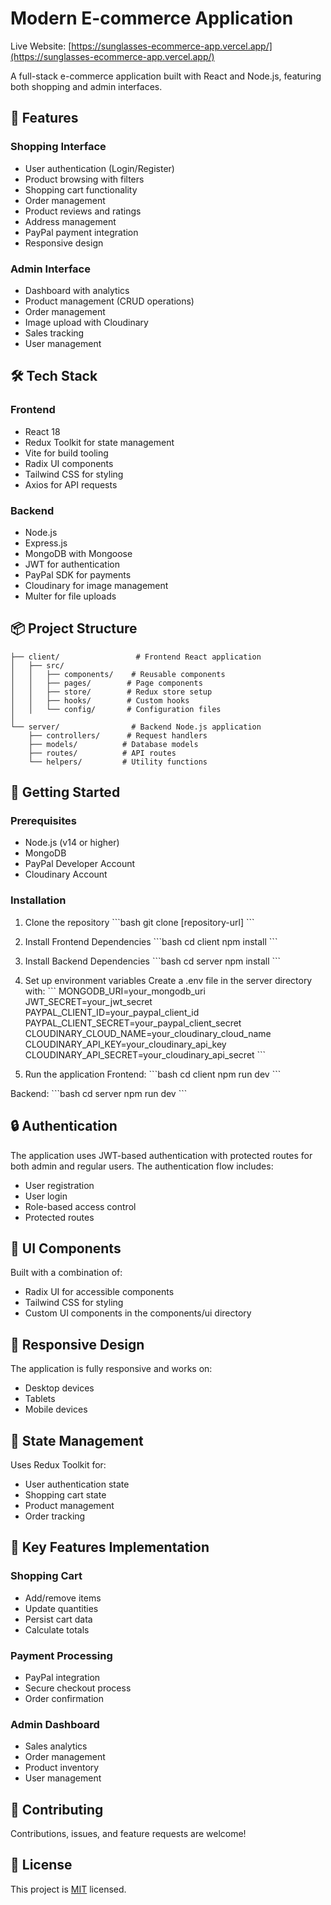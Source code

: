 # Modern E-commerce Application

Live Website: [https://sunglasses-ecommerce-app.vercel.app/](https://sunglasses-ecommerce-app.vercel.app/)

A full-stack e-commerce application built with React and Node.js, featuring both shopping and admin interfaces.

## 🚀 Features

### Shopping Interface

- User authentication (Login/Register)
- Product browsing with filters
- Shopping cart functionality
- Order management
- Product reviews and ratings
- Address management
- PayPal payment integration
- Responsive design

### Admin Interface

- Dashboard with analytics
- Product management (CRUD operations)
- Order management
- Image upload with Cloudinary
- Sales tracking
- User management

## 🛠 Tech Stack

### Frontend

- React 18
- Redux Toolkit for state management
- Vite for build tooling
- Radix UI components
- Tailwind CSS for styling
- Axios for API requests

### Backend

- Node.js
- Express.js
- MongoDB with Mongoose
- JWT for authentication
- PayPal SDK for payments
- Cloudinary for image management
- Multer for file uploads

## 📦 Project Structure

```
├── client/                 # Frontend React application
│   ├── src/
│   │   ├── components/    # Reusable components
│   │   ├── pages/        # Page components
│   │   ├── store/        # Redux store setup
│   │   ├── hooks/        # Custom hooks
│   │   └── config/       # Configuration files
│
└── server/                # Backend Node.js application
    ├── controllers/      # Request handlers
    ├── models/          # Database models
    ├── routes/          # API routes
    └── helpers/         # Utility functions
```

## 🚀 Getting Started

### Prerequisites

- Node.js (v14 or higher)
- MongoDB
- PayPal Developer Account
- Cloudinary Account

### Installation

1. Clone the repository
   \`\`\`bash
   git clone [repository-url]
   \`\`\`

2. Install Frontend Dependencies
   \`\`\`bash
   cd client
   npm install
   \`\`\`

3. Install Backend Dependencies
   \`\`\`bash
   cd server
   npm install
   \`\`\`

4. Set up environment variables
   Create a .env file in the server directory with:
   \`\`\`
   MONGODB_URI=your_mongodb_uri
   JWT_SECRET=your_jwt_secret
   PAYPAL_CLIENT_ID=your_paypal_client_id
   PAYPAL_CLIENT_SECRET=your_paypal_client_secret
   CLOUDINARY_CLOUD_NAME=your_cloudinary_cloud_name
   CLOUDINARY_API_KEY=your_cloudinary_api_key
   CLOUDINARY_API_SECRET=your_cloudinary_api_secret
   \`\`\`

5. Run the application
   Frontend:
   \`\`\`bash
   cd client
   npm run dev
   \`\`\`

Backend:
\`\`\`bash
cd server
npm run dev
\`\`\`

## 🔒 Authentication

The application uses JWT-based authentication with protected routes for both admin and regular users. The authentication flow includes:

- User registration
- User login
- Role-based access control
- Protected routes

## 💅 UI Components

Built with a combination of:

- Radix UI for accessible components
- Tailwind CSS for styling
- Custom UI components in the components/ui directory

## 📱 Responsive Design

The application is fully responsive and works on:

- Desktop devices
- Tablets
- Mobile devices

## 🔄 State Management

Uses Redux Toolkit for:

- User authentication state
- Shopping cart state
- Product management
- Order tracking

## 🌟 Key Features Implementation

### Shopping Cart

- Add/remove items
- Update quantities
- Persist cart data
- Calculate totals

### Payment Processing

- PayPal integration
- Secure checkout process
- Order confirmation

### Admin Dashboard

- Sales analytics
- Order management
- Product inventory
- User management

## 🤝 Contributing

Contributions, issues, and feature requests are welcome!

## 📝 License

This project is [MIT](https://choosealicense.com/licenses/mit/) licensed.
